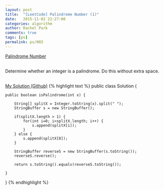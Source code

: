 ```yaml
---
layout: post
title:  "[LeetCode] Palindrome Number (1)"
date:   2015-11-02 22:27:00
categories: algorithm
author: Rachel Park
comments: true
tags: [ps]
permalink: ps/003
---
```



<a href='https://leetcode.com/problems/palindrome-number/'>Palindrome Number</a>
<br/><br/>

Determine whether an integer is a palindrome. Do this without extra space.
<br/><br/>

<a href='https://github.com/mjpark03/leetcode/blob/master/palindrome-number.java'>My Solution (Github)</a>
{% highlight text %}
public class Solution {

    public boolean isPalindrome(int x) {

        String[] splitX = Integer.toString(x).split(" ");
        StringBuffer s = new StringBuffer();
        
        if(splitX.length > 1) {
            for(int i=0; i<splitX.length; i++) {
                s.append(splitX[i]);
            }
        } else {
            s.append(splitX[0]);
        }
        
        StringBuffer reverseS = new StringBuffer(s.toString());
        reverseS.reverse();
        
        return s.toString().equals(reverseS.toString());
        
    }
}
{% endhighlight %}

<!-- more -->

